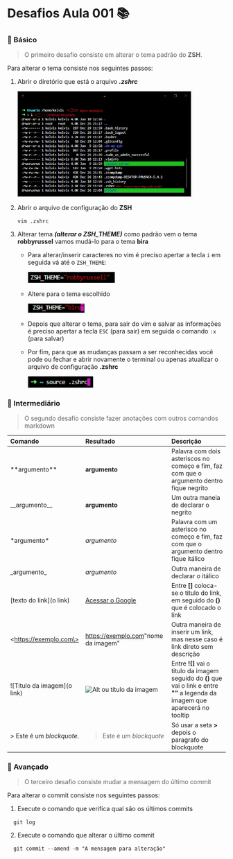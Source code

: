 # Desafios Aula 001 :books:

### :green_book: Básico

> O primeiro desafio consiste em alterar o tema padrão do **ZSH**.

Para alterar o tema consiste nos seguintes passos:

1. Abrir o diretório que está o arquivo **_.zshrc_**

   <img src="./../imagens/001_print_terminal_01.png" width="400">

2. Abrir o arquivo de configuração do **ZSH**

   ```
   vim .zshrc
   ```

3. Alterar tema **_(alterar o ZSH_THEME)_** como padrão vem o tema **robbyrussel** vamos mudá-lo para o tema **bira**

   - Para alterar/inserir caracteres no vim é preciso apertar a tecla `i` em seguida vá até o `ZSH_THEME`:

     <img src="./../imagens/001_print_terminal_02.png" width="200">

   - Altere para o tema escolhido

     <img src="./../imagens/001_print_terminal_03.png" width="130">

   - Depois que alterar o tema, para sair do vim e salvar as informações é preciso apertar a tecla `ESC` (para sair) em seguida o comando `:x` (para salvar)

   - Por fim, para que as mudanças passam a ser reconhecidas você pode ou fechar e abrir novamente o terminal ou apenas atualizar o arquivo de configuração **.zshrc**

     <img src="./../imagens/001_print_terminal_04.png" width="150">

### :orange_book: Intermediário

> O segundo desafio consiste fazer anotações com outros comandos markdown

| Comando                     | Resultado                                                                   | Descrição                                                                                                                         |
| :-------------------------- | :-------------------------------------------------------------------------- | :-------------------------------------------------------------------------------------------------------------------------------- |
| \*\*argumento\*\*           | **argumento**                                                               | Palavra com dois asteriscos no começo e fim, faz com que o argumento dentro fique negrito                                         |
| \_\_argumento\_\_           | **argumento**                                                               | Um outra maneia de declarar o negrito                                                                                             |
| \*argumento\*               | _argumento_                                                                 | Palavra com um asterisco no começo e fim, faz com que o argumento dentro fique itálico                                            |
| \_argumento\_               | _argumento_                                                                 | Outra maneira de declarar o itálico                                                                                               |
| [texto do link](o link)     | [Acessar o Google](https://www.google.com)                                  | Entre **[]** coloca-se o titulo do link, em seguido do **()** que é colocado o link                                               |
| \<https://exemplo.com\>     | <https://exemplo.com>"nome da imagem"                                       | Outra maneira de inserir um link, mas nesse caso é link direto sem descrição                                                      |
| ![Titulo da imagem](o link) | ![Alt ou título da imagem](https://collabcode.training/favicon.ico "Gueio") | Entre **![]** vai o titulo da imagem seguido do **()** que vai o link e entre **""** a legenda da imagem que aparecerá no tooltip |
| > Este é um _blockquote_.   | <blockquote> Este é um _blockquote_ </blockquote>                           | Só usar a seta **>** depois o paragrafo do blockquote                                                                             |

### :closed_book: Avançado

> O terceiro desafio consiste mudar a mensagem do último commit

Para alterar o commit consiste nos seguintes passos:

1. Execute o comando que verifica qual são os últimos commits

```
  git log
```

2. Execute o comando que alterar o último commit

```
  git commit --amend -m "A mensagem para alteração"
```
